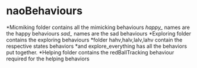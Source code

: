 # naoBehaviours
*Micmiking folder contains all the mimicking behaviours
*happy_* names are the happy behaviours
*sad_* names are the sad behaviours
*Exploring folder contains the exploring behaviours
*folder hahv,halv,lalv,lahv contain the respective states behaviors 
*and explore_everything has all the behaviors put together.
*Helping folder contains the redBallTracking behaviour required for the helping behaviors

